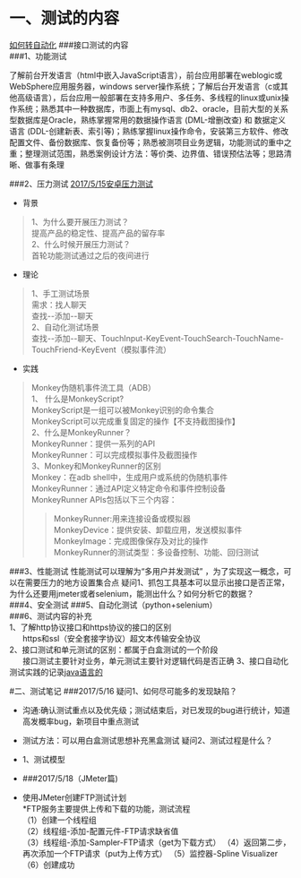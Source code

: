 # 一、测试的内容
[如何转自动化](https://www.zhihu.com/question/22211535)
###接口测试的内容  
###1、功能测试  
>
了解前台开发语言（html中嵌入JavaScript语言），前台应用部署在weblogic或WebSphere应用服务器，windows server操作系统；了解后台开发语言（c或其他高级语言），后台应用一般部署在支持多用户、多任务、多线程的linux或unix操作系统；熟悉其中一种数据库，市面上有mysql、db2、oracle，目前大型的关系型数据库是Oracle，熟练掌握常用的数据操作语言 (DML-增删改查) 和 数据定义语言 (DDL-创建新表、索引等)；熟练掌握linux操作命令，安装第三方软件、修改配置文件、备份数据库、恢复备份等；熟悉被测项目业务逻辑，功能测试的重中之重；整理测试范围，熟悉案例设计方法：等价类、边界值、错误预估法等；思路清晰、做事有条理

###2、压力测试
[2017/5/15安卓压力测试](http://www.imooc.com/learn/729)  

* 背景 
 
> 1、为什么要开展压力测试？  
> 提高产品的稳定性、提高产品的留存率  
> 2、什么时候开展压力测试？  
> 首轮功能测试通过之后的夜间进行  
>   
 
* 理论  
  
> 1、手工测试场景  
> 需求：找人聊天  
> 查找--添加--聊天  
> 2、自动化测试场景  
> 查找--添加--聊天、TouchInput-KeyEvent-TouchSearch-TouchName-TouchFriend-KeyEvent（模拟事件流） 

* 实践  
 
>    
> Monkey伪随机事件流工具（ADB）  
>1、 什么是MonkeyScript?  
>MonkeyScript是一组可以被Monkey识别的命令集合  
>MonkeyScript可以完成重复固定的操作【不支持截图操作】  
>2、什么是MonkeyRunner？  
>MonkeyRunner：提供一系列的API  
>MonkeyRunner：可以完成模拟事件及截图操作  
>3、Monkey和MonkeyRunner的区别  
>Monkey：在adb shell中，生成用户或系统的伪随机事件  
>MonkeyRunner：通过API定义特定命令和事件控制设备  
>MonkeyRunner APIs包括以下三个内容：  
> >MonkeyRunner:用来连接设备或模拟器  
> >MonkeyDevice：提供安装、卸载应用，发送模拟事件  
> >MonkeyImage：完成图像保存及对比的操作  
> >MonkeyRunner的测试类型：多设备控制、功能、回归测试

###3、性能测试 
性能测试可以理解为“多用户并发测试” ，为了实现这一概念，可以在需要压力的地方设置集合点
疑问1、抓包工具基本可以显示出接口是否正常，为什么还要用jmeter或者selenium，能测出什么？如何分析它的数据？
&nbsp; &nbsp;&nbsp;&nbsp;&nbsp;
###4、安全测试
###5、自动化测试（python+selenium）  
###6、测试内容的补充  
1、了解http协议接口和https协议的接口的区别  
 &nbsp; &nbsp;&nbsp;&nbsp;&nbsp;https和ssl（安全套接字协议）超文本传输安全协议  
2、接口测试和单元测试的区别：都属于白盒测试的一个阶段  
&nbsp; &nbsp;&nbsp;&nbsp;&nbsp;接口测试主要针对业务，单元测试主要针对逻辑代码是否正确
3、接口自动化测试实践的记录[java语言的](https://testerhome.com/topics/3690)

#二、测试笔记
###2017/5/16
疑问1、如何尽可能多的发现缺陷？  
* 沟通:确认测试重点以及优先级；测试结束后，对已发现的bug进行统计，知道高发概率bug，新项目中重点测试
* 测试方法：可以用白盒测试思想补充黑盒测试
疑问2、测试过程是什么？
* 1、测试模型
* ###2017/5/18（JMeter篇)  

* 使用JMeter创建FTP测试计划  
*FTP服务主要提供上传和下载的功能，测试流程  
（1）创建一个线程组  
（2）线程组-添加-配置元件-FTP请求缺省值  
（3）线程组-添加-Sampler-FTP请求（get为下载方式）
（4）返回第二步，再次添加一个FTP请求（put为上传方式）
（5）监控器-Spline Visualizer
（6）创建成功  
